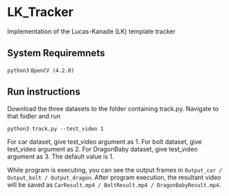 # LK_Tracker
Implementation of the Lucas-Kanade (LK) template tracker

## System Requiremnets
`python3`
`OpenCV (4.2.0)` 

## Run instructions
Download the three datasets to the folder containing track.py. Navigate to that fodler and run<br>
```
python3 track.py --test_video 1 
```

For car dataset, give test_video argument as 1. For bolt dataset, give test_video argument as 2. For DragonBaby dataset, give test_video argument as 3. The default value is 1. 

While program is executing, you can see the output frames in `Output_car / Output_bolt / Output_dragon`. 
After program execution, the resultant video will be saved as `CarResult.mp4 / BoltResult.mp4 / DragonBabyResult.mp4`.
